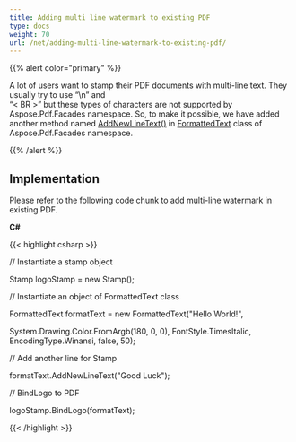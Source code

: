 ```yaml
---
title: Adding multi line watermark to existing PDF
type: docs
weight: 70
url: /net/adding-multi-line-watermark-to-existing-pdf/
---
```


{{% alert color="primary" %}} 

A lot of users want to stamp their PDF documents with multi-line text. They usually try to use “\n” and <br> “< BR >” but these types of characters are not supported by Aspose.Pdf.Facades namespace. So, to make it possible, we have added another method named [AddNewLineText()](http://www.aspose.com/api/net/pdf/aspose.pdf.facades/formattedtext/methods/addnewlinetext/index) in [FormattedText](http://www.aspose.com/api/net/pdf/aspose.pdf.facades/formattedtext) class of Aspose.Pdf.Facades namespace.

{{% /alert %}} 
## **Implementation**
Please refer to the following code chunk to add multi-line watermark in existing PDF.

 **C#** 
 
{{< highlight csharp >}}

 // Instantiate a stamp object

Stamp logoStamp = new Stamp();

// Instantiate an object of FormattedText class 

FormattedText formatText = new FormattedText("Hello World!", 

System.Drawing.Color.FromArgb(180, 0, 0), FontStyle.TimesItalic, EncodingType.Winansi, false, 50);

// Add another line for Stamp

formatText.AddNewLineText("Good Luck");

// BindLogo to PDF

logoStamp.BindLogo(formatText);



{{< /highlight >}}
